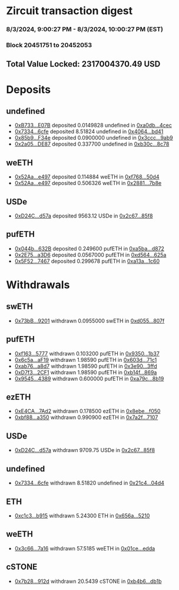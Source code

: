 # Zircuit transaction digest
### 8/3/2024, 9:00:27 PM - 8/3/2024, 10:00:27 PM (EST)
### Block 20451751 to 20452053

## Total Value Locked: 2317004370.49 USD

# Deposits
## undefined
- [0xB733...E07B](https://etherscan.io/address/0xB733e74F89E438eF78f256eA74Ef7E760bC3E07B) deposited 0.0149828 undefined in [0xa0db...4cec](https://etherscan.io/tx/0xB733e74F89E438eF78f256eA74Ef7E760bC3E07B)
- [0x7334...6cfe](https://etherscan.io/address/0x73344463970eFCCFFE5B8d8f5a298b596E806cfe) deposited 8.51824 undefined in [0x4064...bd41](https://etherscan.io/tx/0x73344463970eFCCFFE5B8d8f5a298b596E806cfe)
- [0x85b9...F34e](https://etherscan.io/address/0x85b9899118Fac92Ca10A429361a13161AF63F34e) deposited 0.0900000 undefined in [0x3ccc...9ab9](https://etherscan.io/tx/0x85b9899118Fac92Ca10A429361a13161AF63F34e)
- [0x2a05...DE87](https://etherscan.io/address/0x2a05ced5c75dEb9a0E90a8668F5b429c3141DE87) deposited 0.337700 undefined in [0xb30c...8c78](https://etherscan.io/tx/0x2a05ced5c75dEb9a0E90a8668F5b429c3141DE87)
## weETH
- [0x52Aa...e497](https://etherscan.io/address/0x52Aa899454998Be5b000Ad077a46Bbe360F4e497) deposited 0.114884 weETH in [0xf768...50d4](https://etherscan.io/tx/0x52Aa899454998Be5b000Ad077a46Bbe360F4e497)
- [0x52Aa...e497](https://etherscan.io/address/0x52Aa899454998Be5b000Ad077a46Bbe360F4e497) deposited 0.506326 weETH in [0x2881...7b8e](https://etherscan.io/tx/0x52Aa899454998Be5b000Ad077a46Bbe360F4e497)
## USDe
- [0xD24C...d57a](https://etherscan.io/address/0xD24Cfe2d0fa81369ca6291c28ac5426e16B6d57a) deposited 9563.12 USDe in [0x2c67...85f8](https://etherscan.io/tx/0xD24Cfe2d0fa81369ca6291c28ac5426e16B6d57a)
## pufETH
- [0x044b...632B](https://etherscan.io/address/0x044beF0bb0049f82c687473FD22544f347b5632B) deposited 0.249600 pufETH in [0xa5ba...d872](https://etherscan.io/tx/0x044beF0bb0049f82c687473FD22544f347b5632B)
- [0x2E75...a3D6](https://etherscan.io/address/0x2E75712d864f3b60E22DFCc3D2c184878D4ca3D6) deposited 0.0567000 pufETH in [0xd564...625a](https://etherscan.io/tx/0x2E75712d864f3b60E22DFCc3D2c184878D4ca3D6)
- [0x5F52...7467](https://etherscan.io/address/0x5F521036E327233D5A86aA011DF24AC3e1FD7467) deposited 0.299678 pufETH in [0xa13a...1c60](https://etherscan.io/tx/0x5F521036E327233D5A86aA011DF24AC3e1FD7467)
# Withdrawals
## swETH
- [0x73bB...9201](https://etherscan.io/address/0x73bB46a28adB9772E37Ebf40048cb6d61F629201) withdrawn 0.0955000 swETH in [0xd055...807f](https://etherscan.io/tx/0x73bB46a28adB9772E37Ebf40048cb6d61F629201)
## pufETH
- [0xf163...5777](https://etherscan.io/address/0xf163d5a9451997FAb2E918C999262F4a350E5777) withdrawn 0.103200 pufETH in [0x9350...1b37](https://etherscan.io/tx/0xf163d5a9451997FAb2E918C999262F4a350E5777)
- [0x6c5a...aF19](https://etherscan.io/address/0x6c5aD3b2B19291e919a0da431Bf2aff9c691aF19) withdrawn 1.98590 pufETH in [0x603d...71c1](https://etherscan.io/tx/0x6c5aD3b2B19291e919a0da431Bf2aff9c691aF19)
- [0xab76...a8d7](https://etherscan.io/address/0xab76E4F08D2A14360F0C1E886F88eD8B9efDa8d7) withdrawn 1.98590 pufETH in [0x3e90...3ffd](https://etherscan.io/tx/0xab76E4F08D2A14360F0C1E886F88eD8B9efDa8d7)
- [0xD7f3...2CF1](https://etherscan.io/address/0xD7f3FAE588aB4E3b15197d981943736149662CF1) withdrawn 1.98590 pufETH in [0xb14f...869a](https://etherscan.io/tx/0xD7f3FAE588aB4E3b15197d981943736149662CF1)
- [0x9545...4389](https://etherscan.io/address/0x9545Bec27D2Be86787c9b1EDa1422D47FB434389) withdrawn 0.600000 pufETH in [0xa79c...8b19](https://etherscan.io/tx/0x9545Bec27D2Be86787c9b1EDa1422D47FB434389)
## ezETH
- [0xE4CA...7Ad2](https://etherscan.io/address/0xE4CAA2f23162c3c91F3f7D14f7093f658E957Ad2) withdrawn 0.178500 ezETH in [0x8ebe...f050](https://etherscan.io/tx/0xE4CAA2f23162c3c91F3f7D14f7093f658E957Ad2)
- [0xbf88...a350](https://etherscan.io/address/0xbf8887fc01B2Cb22dDDf6129C7dC6302ca59a350) withdrawn 0.990900 ezETH in [0x7a2f...7107](https://etherscan.io/tx/0xbf8887fc01B2Cb22dDDf6129C7dC6302ca59a350)
## USDe
- [0xD24C...d57a](https://etherscan.io/address/0xD24Cfe2d0fa81369ca6291c28ac5426e16B6d57a) withdrawn 9709.75 USDe in [0x2c67...85f8](https://etherscan.io/tx/0xD24Cfe2d0fa81369ca6291c28ac5426e16B6d57a)
## undefined
- [0x7334...6cfe](https://etherscan.io/address/0x73344463970eFCCFFE5B8d8f5a298b596E806cfe) withdrawn 8.51820 undefined in [0x21c4...04d4](https://etherscan.io/tx/0x73344463970eFCCFFE5B8d8f5a298b596E806cfe)
## ETH
- [0xc1c3...b915](https://etherscan.io/address/0xc1c3149b8758615Bd14C4A16697B0dbD4914b915) withdrawn 5.24300 ETH in [0x656a...5210](https://etherscan.io/tx/0xc1c3149b8758615Bd14C4A16697B0dbD4914b915)
## weETH
- [0x3c66...7a16](https://etherscan.io/address/0x3c66133A7fD29ab1E551db9E8832DCA0cEAd7a16) withdrawn 57.5185 weETH in [0x01ce...edda](https://etherscan.io/tx/0x3c66133A7fD29ab1E551db9E8832DCA0cEAd7a16)
## cSTONE
- [0x7b28...912d](https://etherscan.io/address/0x7b28Dc84115E232c1B9a78466431065eD40D912d) withdrawn 20.5439 cSTONE in [0xb4b6...db1b](https://etherscan.io/tx/0x7b28Dc84115E232c1B9a78466431065eD40D912d)
